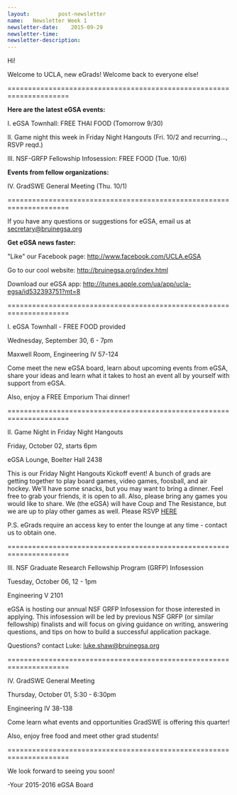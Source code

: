 ```yaml
---
layout:     	post-newsletter
name:	Newsletter Week 1
newsletter-date:	2015-09-29
newsletter-time:	
newsletter-description:	
---
```



Hi! 

Welcome to UCLA, new eGrads! Welcome back to everyone else!

=====================================================================

<b>Here are the latest eGSA events:</b>


I. eGSA Townhall: FREE THAI FOOD (Tomorrow 9/30)

II. Game night this week in Friday Night Hangouts (Fri. 10/2 and recurring…, RSVP reqd.) 

III. NSF-GRFP Fellowship Infosession: FREE FOOD (Tue. 10/6)


<b>Events from fellow organizations:</b>

IV. GradSWE General Meeting (Thu. 10/1)

=====================================================================

If you have any questions or suggestions for eGSA, email us at <a href="mailto:secretary@bruinegsa.org">secretary@bruinegsa.org</a>

<b>Get eGSA news faster:</b>

"Like" our Facebook page: <a href='http://www.facebook.com/UCLA.eGSA' target="_blank">http://www.facebook.com/UCLA.eGSA</a>

Go to our cool website: <a href='http://bruinegsa.org/index.html' target="_blank">http://bruinegsa.org/index.html</a>

Download our eGSA app: <a href='http://itunes.apple.com/ua/app/ucla-egsa/id532393751?mt=8' target="_blank">http://itunes.apple.com/ua/app/ucla-egsa/id532393751?mt=8</a>

=====================================================================

I. eGSA Townhall - FREE FOOD provided

Wednesday, September 30, 6 - 7pm

Maxwell Room, Engineering IV 57-124


Come meet the new eGSA board, learn about upcoming events from eGSA, share your ideas and learn what it takes to host an event all by yourself with support from eGSA. 

Also, enjoy a FREE Emporium Thai dinner!

=====================================================================

II. Game Night in Friday Night Hangouts

Friday, October 02, starts 6pm

eGSA Lounge, Boelter Hall 2438


This is our Friday Night Hangouts Kickoff event! A bunch of grads are getting together to play board games, video games, foosball, and air hockey. We'll have some snacks, but you may want to bring a dinner. Feel free to grab your friends, it is open to all. Also, please bring any games you would like to share. We (the eGSA) will have Coup and The Resistance, but we are up to play other games as well. Please RSVP <a href='https://docs.google.com/forms/d/1a1bg6SCauW571Du9d7mwONLsz6cCfhRbZHDgXdwxros/viewform' target="_blank">HERE</a>

P.S.  eGrads require an access key to enter the lounge at any time - contact us to obtain one.

=====================================================================

III. NSF Graduate Research Fellowship Program (GRFP) Infosession

Tuesday, October 06, 12 - 1pm

Engineering V 2101


eGSA is hosting our annual NSF GRFP Infosession for those interested in applying.
This infosession will be led by previous NSF GRFP (or similar fellowship) finalists and will focus on giving guidance on writing, answering questions, and tips on how to build a successful application package.

Questions? contact Luke: <a href="mailto:luke.shaw@bruinegsa.org">luke.shaw@bruinegsa.org</a> 

=====================================================================

IV. GradSWE General Meeting

Thursday, October 01, 5:30 - 6:30pm

Engineering IV 38-138

 
Come learn what events and opportunities GradSWE is offering this quarter!

Also, enjoy free food and meet other grad students!

=====================================================================

We look forward to seeing you soon!

-Your 2015-2016 eGSA Board

